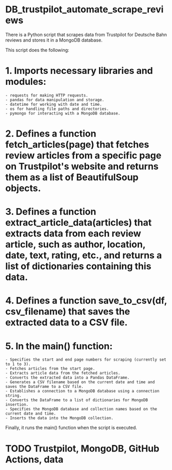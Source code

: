 # DB_trustpilot_automate_scrape_reviews

There is a Python script that scrapes data from Trustpilot for Deutsche Bahn reviews and stores it in a MongoDB database. 

This script does the following:

 #  1. Imports necessary libraries and modules:
    - requests for making HTTP requests.
    - pandas for data manipulation and storage.
    - datetime for working with date and time.
    - os for handling file paths and directories.
    - pymongo for interacting with a MongoDB database.
     
#  2. Defines a function fetch_articles(page) that fetches review articles from a specific page on Trustpilot's website and returns them as a list of BeautifulSoup objects.

#  3. Defines a function extract_article_data(articles) that extracts data from each review article, such as author, location, date, text, rating, etc., and returns a list of dictionaries containing this data.

#  4. Defines a function save_to_csv(df, csv_filename) that saves the extracted data to a CSV file.

#  5. In the main() function:
    - Specifies the start and end page numbers for scraping (currently set to 1 to 3).
    - Fetches articles from the start page.
    - Extracts article data from the fetched articles.
    - Converts the extracted data into a Pandas DataFrame.
    - Generates a CSV filename based on the current date and time and saves the DataFrame to a CSV file.
    - Establishes a connection to a MongoDB database using a connection string.
    - Converts the DataFrame to a list of dictionaries for MongoDB insertion.
    - Specifies the MongoDB database and collection names based on the current date and time.
    - Inserts the data into the MongoDB collection.

Finally, it runs the main() function when the script is executed.

# TODO Trustpilot, MongoDB, GitHub Actions, data 
